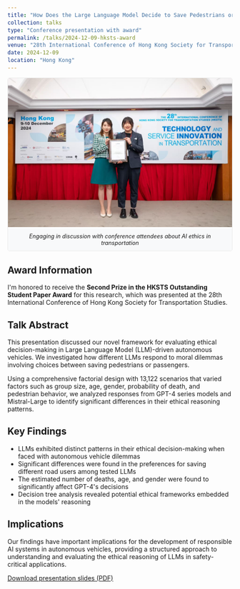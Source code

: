 ```yaml
---
title: "How Does the Large Language Model Decide to Save Pedestrians or Passengers? Evaluation of Ethical Dilemmas in ChatGPT-based Decision-making of Autonomous Vehicles"
collection: talks
type: "Conference presentation with award"
permalink: /talks/2024-12-09-hksts-award
venue: "28th International Conference of Hong Kong Society for Transportation Studies (HKSTS)"
date: 2024-12-09
location: "Hong Kong"
---
```


<div class="talk-images">
  <figure>
    <img src="/images/talks/hksts-2024-discussion.jpg" alt="Discussion session after presentation" style="width: 100%;">
    <figcaption>Engaging in discussion with conference attendees about AI ethics in transportation</figcaption>
  </figure>
</div>

<style>
.talk-images {
  display: flex;
  flex-direction: column;
  gap: 20px;
  margin-bottom: 30px;
}

.talk-images figure {
  margin: 0;
  padding: 0;
  border: 1px solid #eaeaea;
  border-radius: 5px;
  overflow: hidden;
}

.talk-images figcaption {
  padding: 10px;
  background: #f8f9fa;
  font-style: italic;
  font-size: 0.9em;
  text-align: center;
}
</style>

## Award Information

I'm honored to receive the **Second Prize in the HKSTS Outstanding Student Paper Award** for this research, which was presented at the 28th International Conference of Hong Kong Society for Transportation Studies.

## Talk Abstract

This presentation discussed our novel framework for evaluating ethical decision-making in Large Language Model (LLM)-driven autonomous vehicles. We investigated how different LLMs respond to moral dilemmas involving choices between saving pedestrians or passengers.

Using a comprehensive factorial design with 13,122 scenarios that varied factors such as group size, age, gender, probability of death, and pedestrian behavior, we analyzed responses from GPT-4 series models and Mistral-Large to identify significant differences in their ethical reasoning patterns.

## Key Findings

- LLMs exhibited distinct patterns in their ethical decision-making when faced with autonomous vehicle dilemmas
- Significant differences were found in the preferences for saving different road users among tested LLMs
- The estimated number of deaths, age, and gender were found to significantly affect GPT-4's decisions
- Decision tree analysis revealed potential ethical frameworks embedded in the models' reasoning

## Implications

Our findings have important implications for the development of responsible AI systems in autonomous vehicles, providing a structured approach to understanding and evaluating the ethical reasoning of LLMs in safety-critical applications.

[Download presentation slides (PDF)](/files/talks/hksts-2024-llm-ethics-slides.pdf)